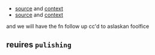 - [source](https://docs.google.com/document/d/13s1I3cZFVvtyPc5Fq5Osol61zM18291-j6KRxG3e0UI/edit) and [context](https://github.com/WhyDRS/SEC-Comments/pull/25#discussion_r1947830692)
- [source](https://docs.google.com/document/d/1OCop8lN1K3XQKuP97gIrX5MjYRVnWZm5YZhgoaYwxi8/edit) and [context](https://github.com/JFWooten4/agenda/issues/15#issuecomment-3165693075)

and we will have the fn follow up cc'd to aslaskan foolfice

## reuires `pulishing`
